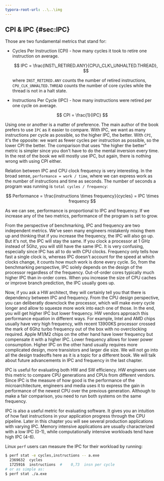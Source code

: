 ```yaml
---
typora-root-url: ..\..\img
---
```


## CPI & IPC {#sec:IPC}

Those are two fundamental metrics that stand for:

* Cycles Per Instruction (CPI) - how many cycles it took to retire one instruction on average.

  $$
  IPC = \frac{INST\_RETIRED.ANY}{CPU\_CLK\_UNHALTED.THREAD},
  $$

  where `INST_RETIRED.ANY` counts the number of retired instructions, `CPU_CLK_UNHALTED.THREAD` counts the number of core cycles while the thread is not in a halt state.

* Instructions Per Cycle (IPC) - how many instructions were retired per one cycle on average.

$$
CPI = \frac{1}{IPC}
$$

Using one or another is a matter of preference. The main author of the book prefers to use `IPC` as it easier to compare. With IPC, we want as many instructions per cycle as possible, so the higher IPC, the better. With `CPI`, it's the opposite: we want as fewer cycles per instruction as possible, so the lower CPI the better. The comparison that uses "the higher the better" metric is simpler since you don't have to do the mental inversion every time. In the rest of the book we will mostly use IPC, but again, there is nothing wrong with using CPI either.

Relation between IPC and CPU clock frequency is very interesting. In the broad sense, `performance = work / time`, where we can express work as the number of instructions and time as seconds. The number of seconds a program was running is `total cycles / frequency`: 

$$
Performance = \frac{instructions \times frequency}{cycles} = IPC \times frequency
$$

As we can see, performance is proportional to IPC and frequency. If we increase any of the two metrics, performance of the program is set to grow.

From the perspective of benchmarking, IPC and frequency are two independent metrics. We've seen many engineers mistakenly mixing them up and thinking that if you increase the frequency, the IPC will also go up. But it's not, the IPC will stay the same. If you clock a processor at 1 GHz instead of 5Ghz, you will still have the same IPC. It is very confusing, especially since IPC has all to do with CPU clocks. Frequency only tells how fast a single clock is, whereas IPC doesn't account for the speed at which clocks change, it counts how much work is done every cycle. So, from the benchmarking perspective, IPC solely depends on the design of the processor regardless of the frequency. Out-of-order cores typically much higher IPC than in-order cores. When you increase the size of CPU caches or improve branch prediction, the IPC usually goes up.

Now, if you ask a HW architect, they will certainly tell you that there is dependency between IPC and frequency. From the CPU design perspective, you can deliberatly downclock the processor, which will make every cycle longer and allow to squeeze more work into each one of those. In the end, you will get higher IPC but lower frequency. HW vendors approach this performance equation in different ways. For example, Intel and AMD chips usually have very high frequency, with recent 13900KS processor crossed the mark of 6Ghz turbo frequency out of the box with no overclocking required. Apple M1/M2 chips on the other hand have lower frequency but compensate it with a higher IPC. Lower frequency allows for lower power consumption. Higher IPC on the other hand usually requires more complicated design, more transistors and larger die size. We will not go into all the design tradeoffs here as it is a topic for a different book. We will talk about future advancements in IPC and frequency in the last chapter.

IPC is useful for evaluating both HW and SW efficiency. HW engineers use this metric to compare CPU generations and CPUs from different vendors. Since IPC is the measure of how good is the performance of the microarchitecture, engineers and media uses it to express the gain in performance of the newest CPU over the previous generation. Although to make a fair comparison, you need to run both systems on the same frequency.

IPC is also a useful metric for evaluating software. It gives you an intuition of how fast instructions in your application progress through the CPU pipeline. Later in this chapter you will see several production applications with varying IPC. Memory intensive applications are usually characterized with a low IPC (0-1), while computationally intensive workloads tend have high IPC (4-6).

Linux `perf` users can measure the IPC for their workload by running:

```bash
$ perf stat -e cycles,instructions -- a.exe
  2369632  cycles                               
  1725916  instructions  #    0,73  insn per cycle
# or as simple as:
$ perf stat ./a.exe
```
